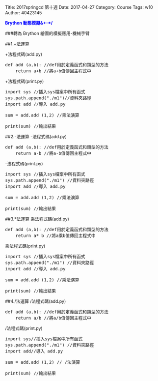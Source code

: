 Title: 2017springcd 第十週
Date: 2017-04-27
Category: Course
Tags: w10
Author: 40423145

<b><font color="blue">Brython 動態模擬&+-*/</font></b>

<!-- PELICAN_END_SUMMARY -->

###轉為 Brython 繪圖的模擬應用-機械手臂

<!-- 導入 Brython 標準程式庫 3.3.1 -->
<script type="text/javascript" src="./../data/brython_dist.js">
</script>

<script type="text/javascript" src="./../data/Cango-8v05-min.js"></script>
<script type="text/javascript" src="./../data/Cango2D-7v04-min.js"></script>
<script type="text/javascript" src="./../data/CangoAnimation-4v01.js"></script>

<!-- 啟動 Brython 時, 設定 pythonpath 為 data/py -->
<script>
window.onload=function(){
// 此地可以透過 github 的 submodule 設定, 分別導入各組員的協同網際程式
brython({debug:1, pythonpath:['./../data/py']});
}
</script>

<canvas id='robot' width='800' height='400'></canvas>
 
<script type="text/python">
from javascript import JSConstructor
from browser import window
 
cango2d = JSConstructor(window.Cango2D)
shapedefs = window.shapeDefs
obj2d = JSConstructor(window.Obj2D)
tweener = JSConstructor(window.Tweener)
 
cgo = cango2d("robot")
# 清除畫面
cgo.clearCanvas("lightyellow")
cgo.setWorldCoords(-50, -50, 300)
 
# 加上基軸與第一桿
# 畫筆移到 -20, -10, 畫直線到 -10,-10 以及 -10,0 
standData = ['M', -20,-10, 'L', -10,-10, -10,0, 'A', 10,10,0,0,0,10,0, 'L',10,-10, 20,-10, 20,-40, -20,-40,'z']
stand = obj2d(standData, "SHAPE", {
        "fillColor":'darkgray',
        "border": True,
        "strokeColor": "#222222" })
axle0 = obj2d(shapedefs.circle(10), "SHAPE", {
        "fillColor":'gray',
        "border": True,
        "strokeColor": "#222222" })
armGrp = cgo.createGroup2D(stand, axle0)
 
segData = ['M',0,-8, 'A',8,8,0,0,0,0,8, 'L',50,8, 'A',8,8,0,0,0,50,-8, 'Z']
seg1 = obj2d(segData, "SHAPE", {
        "fillColor":'darkGray',
        "border": True,
        "strokeColor": "#222222",
        "zIndex": -1 })
# 利用 zIndex 決定疊層的先後次序
axle1 = obj2d(shapedefs.circle(8), "SHAPE", {
        "fillColor":'gray',
        "border": True,
        "strokeColor": "#222222",
        "zIndex": 1 })
axle1.translate(50, 0)
seg1Grp = cgo.createGroup2D(seg1, axle1)
armGrp.addObj(seg1Grp)
 
# 加上第二軸
seg2 = obj2d(segData, "SHAPE", {
        "fillColor":'darkGray',
        "border": True,
        "strokeColor": "#222222",
        "zIndex": -1 })
axle2 = obj2d(shapedefs.circle(8), "SHAPE", {
        "fillColor":'gray',
        "border": True,
        "strokeColor": "#222222",
        "zIndex": 1 })
axle2.translate(50, 0)
seg2Grp = cgo.createGroup2D(seg2, axle2)
cgo.render(seg2Grp)
# 請注意 seg2Grp 加上 seg1Grp 物件上
seg1Grp.addObj(seg2Grp)
 
seg3 = obj2d(segData, "SHAPE", {
        'fillColor':'darkGray',
        'border': True,
        'strokeColor': "#222222",
        'zIndex': -1 })
axle3 = obj2d(shapedefs.circle(6), "SHAPE", {
        'fillColor':'gray',
        'border': True,
        'strokeColor': "#222222",
        'zIndex': 1 })
axle3.translate(50, 0)
seg3Grp = cgo.createGroup2D(seg3, axle3)
seg2Grp.addObj(seg3Grp)
 
seg4Data = ['M',0,-6, 'A',6,6,0,0,0,0,6, 'L',40,6, 40,12, 50,12, 50,-12, 40,-12, 40,-6, 'Z']
seg4 = obj2d(seg4Data, "SHAPE", {
        'fillColor':'darkGray',
        'border': True,
        'strokeColor': "#222222",
        'zIndex': -1 })
seg3Grp.addObj(seg4)
 
# setup animation
animData = {'s1': [0, 80, 45, 0],
                  's2': [0, -60, -60, 0],
                  's3': [0, -90, 0, 90, 0],
                  's4': [0, 30, -90, 0]}
 
armTwnr = tweener(0, 3500, 'loop')
 
def initArm(opts):
    seg2Grp.transform.translate(50,0)
    seg3Grp.transform.translate(50,0)
    seg4.transform.translate(50,0)
 
 
def armPathFn(time, opts):
    seg1Rot = armTwnr.getVal(time, opts.s1)
    seg2Rot = armTwnr.getVal(time, opts.s2)
    seg3Rot = armTwnr.getVal(time, opts.s3)
    seg4Rot = armTwnr.getVal(time, opts.s4)
 
    seg1Grp.transform.rotate(seg1Rot)
    seg2Grp.transform.rotate(seg2Rot)
    seg2Grp.transform.translate(50,0)
    seg3Grp.transform.rotate(seg3Rot)
    seg3Grp.transform.translate(50,0)
    seg4.transform.rotate(seg4Rot)
    seg4.transform.translate(50,0)
 
cgo.animate(armGrp, initArm, armPathFn, animData)
cgo.playAnimation()
</script>

##1.+法運算

+法程式碼(add.py)
<pre class="brush: python">
def add (a,b): //def用於定義函式和類型的方法
    return a+b //將a+b值傳回主程式中
</pre>
+法程式碼(print.py)
<pre class="brush: python">
import sys //插入sys檔案中所有函式
sys.path.append("./m1")//資料夾路徑
import add //導入 add.py

sum = add.add (1,2) //乘法演算

print(sum) //輸出結果
</pre>

##2.-法運算
-法程式碼(add.py)
<pre class="brush: python">
def add (a,b): //def用於定義函式和類型的方法
    return a-b //將a-b值傳回主程式中
</pre>
-法程式碼(print.py)
<pre class="brush: python">
import sys //插入sys檔案中所有函式
sys.path.append("./m1") //資料夾路徑
import add //導入 add.py

sum = add.add (1,2) //乘法演算

print(sum) //輸出結果
</pre>

##3.*法運算
乘法程式碼(add.py)
<pre class="brush: python">
def add (a,b): //def用於定義函式和類型的方法
    return a* b //將a乘b值傳回主程式中
</pre>
乘法程式碼(print.py)
<pre class="brush: python">
import sys //插入sys檔案中所有函式
sys.path.append("./m1") //資料夾路徑
import add //導入 add.py

sum = add.add (1,2) //乘法演算

print(sum) //輸出結果
</pre>

##4./法運算
/法程式碼(add.py)
<pre class="brush: python">
def add (a,b): //def用於定義函式和類型的方法
    return a/b //將a/b值傳回主程式中
</pre>
/法程式碼(print.py)
<pre class="brush: python">
import sys//插入sys檔案中所有函式
sys.path.append("./m1") //資料夾路徑
import add//導入 add.py

sum = add.add (1,2) // /法演算

print(sum) //輸出結果
</pre>
